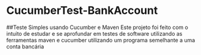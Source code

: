 # CucumberTest-BankAccount
##Teste Simples usando Cucumber e Maven
Este projeto foi feito com o intuito de estudar e se aprofundar em testes de software utilizando as ferramentas maven e cucumber utilizando um programa semelhante a uma conta bancária
